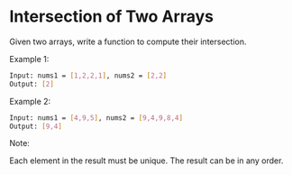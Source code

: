 # Intersection of Two Arrays

Given two arrays, write a function to compute their intersection.

Example 1:

```bash
Input: nums1 = [1,2,2,1], nums2 = [2,2]
Output: [2]
```

Example 2:

```bash
Input: nums1 = [4,9,5], nums2 = [9,4,9,8,4]
Output: [9,4]
```

Note:

Each element in the result must be unique.
The result can be in any order.
